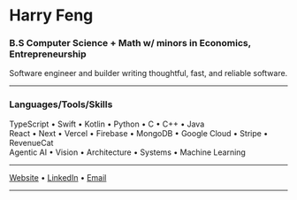 # Harry Feng

### B.S Computer Science + Math w/ minors in Economics, Entrepreneurship
Software engineer and builder writing thoughtful, fast, and reliable software.

---

### Languages/Tools/Skills
TypeScript • Swift • Kotlin • Python • C • C++ • Java \
React • Next • Vercel • Firebase • MongoDB • Google Cloud • Stripe • RevenueCat \
Agentic AI • Vision • Architecture • Systems • Machine Learning

---

[Website](https://fengharry.com) • [LinkedIn](https://www.linkedin.com/in/harryfeng/) • [Email](mailto:fengharryt@gmail.com)

---
